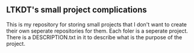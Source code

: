 ## LTKDT's small project complications

This is my repository for storing small projects that I don't want to create their own seperate repositories for them.
Each foler is a seperate project. There is a DESCRIPTION.txt in it to describe what is the purpose of the project.